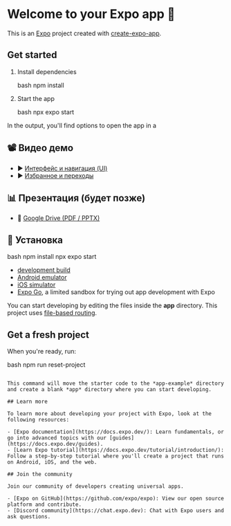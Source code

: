 # Welcome to your Expo app 👋

This is an [Expo](https://expo.dev) project created with [create-expo-app](https://www.npmjs.com/package/create-expo-app).

## Get started

1. Install dependencies

   bash
   npm install
   

2. Start the app

   bash
    npx expo start
   

In the output, you'll find options to open the app in a


## 📽️ Видео демо

- ▶️ [Интерфейс и навигация (UI)](https://drive.google.com/file/d/1lUW71eLSJUleIMhbxkc1QGscd5wE0hrK/view?usp=sharing)
- ▶️ [Избранное и переходы](https://drive.google.com/file/d/1MeA8Ui6KR2cR-_Q-Lpv7ial2YPl-KmPH/view?usp=sharing)

## 📊 Презентация (будет позже)

- 📎 [Google Drive (PDF / PPTX)](https://drive.google.com/...)

## 📁 Установка

bash
npm install
npx expo start


- [development build](https://docs.expo.dev/develop/development-builds/introduction/)
- [Android emulator](https://docs.expo.dev/workflow/android-studio-emulator/)
- [iOS simulator](https://docs.expo.dev/workflow/ios-simulator/)
- [Expo Go](https://expo.dev/go), a limited sandbox for trying out app development with Expo

You can start developing by editing the files inside the **app** directory. This project uses [file-based routing](https://docs.expo.dev/router/introduction).

## Get a fresh project

When you're ready, run:

bash
npm run reset-project
```

This command will move the starter code to the *app-example* directory and create a blank *app* directory where you can start developing.

## Learn more

To learn more about developing your project with Expo, look at the following resources:

- [Expo documentation](https://docs.expo.dev/): Learn fundamentals, or go into advanced topics with our [guides](https://docs.expo.dev/guides).
- [Learn Expo tutorial](https://docs.expo.dev/tutorial/introduction/): Follow a step-by-step tutorial where you'll create a project that runs on Android, iOS, and the web.

## Join the community

Join our community of developers creating universal apps.

- [Expo on GitHub](https://github.com/expo/expo): View our open source platform and contribute.
- [Discord community](https://chat.expo.dev): Chat with Expo users and ask questions.
